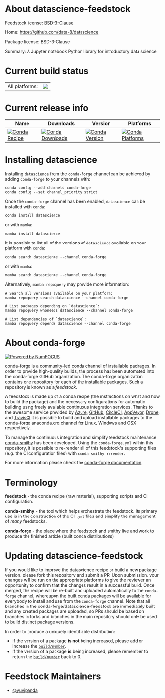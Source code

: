 About datascience-feedstock
===========================

Feedstock license: [BSD-3-Clause](https://github.com/conda-forge/datascience-feedstock/blob/main/LICENSE.txt)

Home: https://github.com/data-8/datascience

Package license: BSD-3-Clause

Summary: A Jupyter notebook Python library for introductory data science

Current build status
====================


<table><tr><td>All platforms:</td>
    <td>
      <a href="https://dev.azure.com/conda-forge/feedstock-builds/_build/latest?definitionId=17824&branchName=main">
        <img src="https://dev.azure.com/conda-forge/feedstock-builds/_apis/build/status/datascience-feedstock?branchName=main">
      </a>
    </td>
  </tr>
</table>

Current release info
====================

| Name | Downloads | Version | Platforms |
| --- | --- | --- | --- |
| [![Conda Recipe](https://img.shields.io/badge/recipe-datascience-green.svg)](https://anaconda.org/conda-forge/datascience) | [![Conda Downloads](https://img.shields.io/conda/dn/conda-forge/datascience.svg)](https://anaconda.org/conda-forge/datascience) | [![Conda Version](https://img.shields.io/conda/vn/conda-forge/datascience.svg)](https://anaconda.org/conda-forge/datascience) | [![Conda Platforms](https://img.shields.io/conda/pn/conda-forge/datascience.svg)](https://anaconda.org/conda-forge/datascience) |

Installing datascience
======================

Installing `datascience` from the `conda-forge` channel can be achieved by adding `conda-forge` to your channels with:

```
conda config --add channels conda-forge
conda config --set channel_priority strict
```

Once the `conda-forge` channel has been enabled, `datascience` can be installed with `conda`:

```
conda install datascience
```

or with `mamba`:

```
mamba install datascience
```

It is possible to list all of the versions of `datascience` available on your platform with `conda`:

```
conda search datascience --channel conda-forge
```

or with `mamba`:

```
mamba search datascience --channel conda-forge
```

Alternatively, `mamba repoquery` may provide more information:

```
# Search all versions available on your platform:
mamba repoquery search datascience --channel conda-forge

# List packages depending on `datascience`:
mamba repoquery whoneeds datascience --channel conda-forge

# List dependencies of `datascience`:
mamba repoquery depends datascience --channel conda-forge
```


About conda-forge
=================

[![Powered by
NumFOCUS](https://img.shields.io/badge/powered%20by-NumFOCUS-orange.svg?style=flat&colorA=E1523D&colorB=007D8A)](https://numfocus.org)

conda-forge is a community-led conda channel of installable packages.
In order to provide high-quality builds, the process has been automated into the
conda-forge GitHub organization. The conda-forge organization contains one repository
for each of the installable packages. Such a repository is known as a *feedstock*.

A feedstock is made up of a conda recipe (the instructions on what and how to build
the package) and the necessary configurations for automatic building using freely
available continuous integration services. Thanks to the awesome service provided by
[Azure](https://azure.microsoft.com/en-us/services/devops/), [GitHub](https://github.com/),
[CircleCI](https://circleci.com/), [AppVeyor](https://www.appveyor.com/),
[Drone](https://cloud.drone.io/welcome), and [TravisCI](https://travis-ci.com/)
it is possible to build and upload installable packages to the
[conda-forge](https://anaconda.org/conda-forge) [anaconda.org](https://anaconda.org/)
channel for Linux, Windows and OSX respectively.

To manage the continuous integration and simplify feedstock maintenance
[conda-smithy](https://github.com/conda-forge/conda-smithy) has been developed.
Using the ``conda-forge.yml`` within this repository, it is possible to re-render all of
this feedstock's supporting files (e.g. the CI configuration files) with ``conda smithy rerender``.

For more information please check the [conda-forge documentation](https://conda-forge.org/docs/).

Terminology
===========

**feedstock** - the conda recipe (raw material), supporting scripts and CI configuration.

**conda-smithy** - the tool which helps orchestrate the feedstock.
                   Its primary use is in the construction of the CI ``.yml`` files
                   and simplify the management of *many* feedstocks.

**conda-forge** - the place where the feedstock and smithy live and work to
                  produce the finished article (built conda distributions)


Updating datascience-feedstock
==============================

If you would like to improve the datascience recipe or build a new
package version, please fork this repository and submit a PR. Upon submission,
your changes will be run on the appropriate platforms to give the reviewer an
opportunity to confirm that the changes result in a successful build. Once
merged, the recipe will be re-built and uploaded automatically to the
`conda-forge` channel, whereupon the built conda packages will be available for
everybody to install and use from the `conda-forge` channel.
Note that all branches in the conda-forge/datascience-feedstock are
immediately built and any created packages are uploaded, so PRs should be based
on branches in forks and branches in the main repository should only be used to
build distinct package versions.

In order to produce a uniquely identifiable distribution:
 * If the version of a package **is not** being increased, please add or increase
   the [``build/number``](https://docs.conda.io/projects/conda-build/en/latest/resources/define-metadata.html#build-number-and-string).
 * If the version of a package **is** being increased, please remember to return
   the [``build/number``](https://docs.conda.io/projects/conda-build/en/latest/resources/define-metadata.html#build-number-and-string)
   back to 0.

Feedstock Maintainers
=====================

* [@yuvipanda](https://github.com/yuvipanda/)

